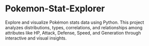 # Pokemon-Stat-Explorer
Explore and visualize Pokémon stats data using Python. This project analyzes distributions, types, correlations, and relationships among attributes like HP, Attack, Defense, Speed, and Generation through interactive and visual insights.
